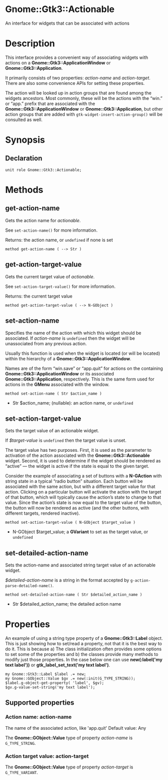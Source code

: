 Gnome::Gtk3::Actionable
=======================

An interface for widgets that can be associated with actions

Description
===========

This interface provides a convenient way of associating widgets with actions on a **Gnome::Gtk3::ApplicationWindow** or **Gnome::Gtk3::Application**.

It primarily consists of two properties: *action-name* and *action-target*. There are also some convenience APIs for setting these properties.

The action will be looked up in action groups that are found among the widgets ancestors. Most commonly, these will be the actions with the “win.” or “app.” prefix that are associated with the **Gnome::Gtk3::ApplicationWindow** or **Gnome::Gtk3::Application**, but other action groups that are added with `gtk-widget-insert-action-group()` will be consulted as well.

Synopsis
========

Declaration
-----------

    unit role Gnome::Gtk3::Actionable;

Methods
=======

get-action-name
---------------

Gets the action name for *actionable*.

See `set-action-name()` for more information.

Returns: the action name, or `undefined` if none is set

    method get-action-name ( --> Str )

get-action-target-value
-----------------------

Gets the current target value of *actionable*.

See `set-action-target-value()` for more information.

Returns: the current target value

    method get-action-target-value ( --> N-GObject )

set-action-name
---------------

Specifies the name of the action with which this widget should be associated. If *action-name* is `undefined` then the widget will be unassociated from any previous action.

Usually this function is used when the widget is located (or will be located) within the hierarchy of a **Gnome::Gtk3::ApplicationWindow**.

Names are of the form “win.save” or “app.quit” for actions on the containing **Gnome::Gtk3::ApplicationWindow** or its associated **Gnome::Gtk3::Application**, respectively. This is the same form used for actions in the **GMenu** associated with the window.

    method set-action-name ( Str $action_name )

  * Str $action_name; (nullable): an action name, or `undefined`

set-action-target-value
-----------------------

Sets the target value of an actionable widget.

If *$target-value* is `undefined` then the target value is unset.

The target value has two purposes. First, it is used as the parameter to activation of the action associated with the **Gnome::Gtk3::Actionable** widget. Second, it is used to determine if the widget should be rendered as “active” — the widget is active if the state is equal to the given target.

Consider the example of associating a set of buttons with a **N-GAction** with string state in a typical “radio button” situation. Each button will be associated with the same action, but with a different target value for that action. Clicking on a particular button will activate the action with the target of that button, which will typically cause the action’s state to change to that value. Since the action’s state is now equal to the target value of the button, the button will now be rendered as active (and the other buttons, with different targets, rendered inactive).

    method set-action-target-value ( N-GObject $target_value )

  * N-GObject $target_value; a **GVariant** to set as the target value, or `undefined`

set-detailed-action-name
------------------------

Sets the action-name and associated string target value of an actionable widget.

*$detailed-action-name* is a string in the format accepted by `g-action-parse-detailed-name()`.

    method set-detailed-action-name ( Str $detailed_action_name )

  * Str $detailed_action_name; the detailed action name

Properties
==========

An example of using a string type property of a **Gnome::Gtk3::Label** object. This is just showing how to set/read a property, not that it is the best way to do it. This is because a) The class initialization often provides some options to set some of the properties and b) the classes provide many methods to modify just those properties. In the case below one can use **new(:label('my text label'))** or **gtk_label_set_text('my text label')**.

    my Gnome::Gtk3::Label $label .= new;
    my Gnome::GObject::Value $gv .= new(:init(G_TYPE_STRING));
    $label.g-object-get-property( 'label', $gv);
    $gv.g-value-set-string('my text label');

Supported properties
--------------------

### Action name: action-name

The name of the associated action, like 'app.quit' Default value: Any

The **Gnome::GObject::Value** type of property *action-name* is `G_TYPE_STRING`.

### Action target value: action-target

The **Gnome::GObject::Value** type of property *action-target* is `G_TYPE_VARIANT`.

